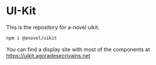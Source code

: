 # UI-Kit

This is the repository for a-novel uikit.

```bash
npm i @anovel/uikit
```

You can find a display site with most of the components at https://uikit.agoradesecrivains.net
